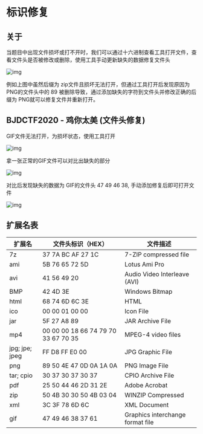 # 标识修复

## 关于

当题目中出现文件损坏或打不开时，我们可以通过十六进制查看工具打开文件，查看文件头是否被修改或删除，使用工具手动更新缺失的数据修复文件头

![img](https://security-1310978225.cos.ap-beijing.myqcloud.com/public/img/1667878192499-ff609422-9363-40c5-97b1-1a042869efc9.png)

例如上图中虽然后缀为 zip文件且损坏无法打开，但通过工具打开后发现原因为 PNG的文件头中的 89 被删除导致，通过添加缺失的字符到文件头并修改正确的后缀为 PNG就可以修复文件并重新打开。

## BJDCTF2020 - 鸡你太美 (文件头修复)

GIF文件无法打开，为损坏状态，使用工具打开

![img](https://security-1310978225.cos.ap-beijing.myqcloud.com/public/img/1667878704583-3605d384-a3ee-4fdd-b0e5-61003784990f.png)

拿一张正常的GIF文件可以对比出缺失的部分

![img](https://security-1310978225.cos.ap-beijing.myqcloud.com/public/img/1667878802700-828c5980-55f4-4297-be76-6bb3c56feeaa.png)

对比后发现缺失的数据为 GIF的文件头 47 49 46 38, 手动添加修复后即可打开文件

![img](https://security-1310978225.cos.ap-beijing.myqcloud.com/public/img/1667878911415-fd44cc88-7760-42be-9664-680d269b1f36.png)

## 扩展名表

| 扩展名         | 文件头标识（HEX）                   | 文件描述                         |
| -------------- | ----------------------------------- | -------------------------------- |
| 7z             | 37 7A BC AF 27 1C                   | 7-ZIP compressed file            |
| ami            | 5B 76 65 72 5D                      | Lotus Ami Pro                    |
| avi            | 41 56 49 20                         | Audio Video Interleave (AVI)     |
| BMP            | 42 4D 3E                            | Windows Bitmap                   |
| html           | 68 74 6D 6C 3E                      | HTML                             |
| ico            | 00 00 01 00 00                      | Icon File                        |
| jar            | 5F 27 A8 89                         | JAR Archive File                 |
| mp4            | 00 00 00 18 66 74 79 70 33 67 70 35 | MPEG-4 video files               |
| jpg; jpe; jpeg | FF D8 FF E0 00                      | JPG Graphic File                 |
| png            | 89 50 4E 47 0D 0A 1A 0A             | PNG Image File                   |
| tar; cpio      | 30 37 30 37 30 37                   | CPIO Archive File                |
| pdf            | 25 50 44 46 2D 31 2E                | Adobe Acrobat                    |
| zip            | 50 4B 30 30 50 4B 03 04             | WINZIP Compressed                |
| xml            | 3C 3F 78 6D 6C                      | XML Document                     |
| gif            | 47 49 46 38 37 61                   | Graphics interchange format file |
